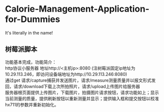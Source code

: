 # Calorie-Management-Application-for-Dummies
It's literally in the name!
## 树莓派脚本
功能基本完成，功能简介：\
http协议小服务器 地址http://<主机ip>:8080 (注树莓派固定ip地址为10.29.113.246，即访问设备端地址为http://10.29.113.246:8080)\
 通过get 请求/capture捕获并发送图片，请求/measure测量质量并以报文形式发回，请求/download下载上次所拍照片，请求/upload上传图片给服务器\
服务器根页面提供上传图片，下载图片，拍摄图片请求按钮，请求功能如上；显示当前测量的质量，提供刷新按钮以重新测量并显示；提供输入框和提交按钮以校准hx711的参数并重新初始化。  
